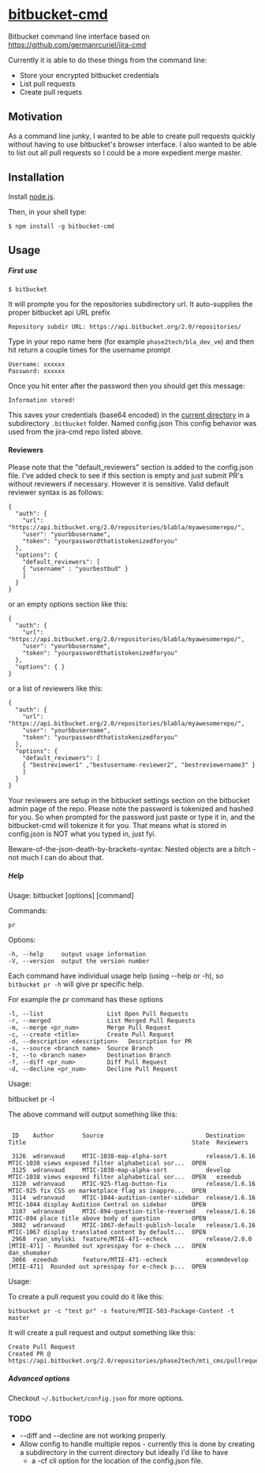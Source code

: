 [bitbucket-cmd](https://www.npmjs.com/package/bitbucket-cmd)
========

  Bitbucket command line interface  based on https://github.com/germanrcuriel/jira-cmd

  Currently it is able to do these things from the command line: 
  * Store your encrypted bitbucket credentials
  * List pull requests
  * Create pull requets

## Motivation

  As a command line junky, I wanted to be able to create pull requests quickly without having to use bitbucket's browser interface.  I also wanted to be able to list out all pull requests so I could be a more expedient merge master.

## Installation

Install [node.js](http://nodejs.org/).

Then, in your shell type:

    $ npm install -g bitbucket-cmd

## Usage

##### First use

    $ bitbucket
 
It will prompte you for the repositories subdirectory url.  It auto-supplies the proper bitbucket api URL prefix

    Repository subdir URL: https://api.bitbucket.org/2.0/repositories/

Type in your repo name here (for example `phase2tech/bla_dev_vm`) and then hit return a couple times for the username prompt

    Username: xxxxxx
    Password: xxxxxx

Once you hit enter after the password then you should get this message:

    Information stored!

This saves your credentials (base64 encoded) in the [current directory](https://github.com/danshumaker/bitbucket-cmd/pull/2) in a subdirectory `.bitbucket` folder. Named config.json
This config behavior was used from the jira-cmd repo listed above.

#### Reviewers

Please note that the "default_reviewers" section is added to the config.json file.  I've added check to see if this section is empty and just submit PR's without reviewers if necessary.  However it is sensitive.  Valid default reviewer syntax is as follows:

```
{
  "auth": {
    "url": "https://api.bitbucket.org/2.0/repositories/blabla/myawesomerepo/",
    "user": "yourbbusername",
    "token": "yourpasswordthatistokenizedforyou"
  },
  "options": {
    "default_reviewers": [
    { "username" : "yourbestbud" }
    ]
  }
}

```

or an empty options section like this:
```
{
  "auth": {
    "url": "https://api.bitbucket.org/2.0/repositories/blabla/myawesomerepo/",
    "user": "yourbbusername",
    "token": "yourpasswordthatistokenizedforyou"
  },
  "options": { }
}

```
or a list of reviewers like this:
```
{
  "auth": {
    "url": "https://api.bitbucket.org/2.0/repositories/blabla/myawesomerepo/",
    "user": "yourbbusername",
    "token": "yourpasswordthatistokenizedforyou"
  },
  "options": {
    "default_reviewers": [
    { "bestreviewer1" ,"bestusername-reviewer2", "bestreviewername3" }
    ]
  }
}
```

Your reviewers are setup in the bitbucket settings section on the bitbucket admin page of the repo.
Please note the password is tokenized and hashed for you.   So when prompted for the password
just paste or type it in, and the bitbucket-cmd will tokenize it for you. That means what 
is stored in config.json is NOT what you typed in,  just fyi.

Beware-of-the-json-death-by-brackets-syntax: Nested objects are a bitch - not much I can do about that. 

##### Help

Usage: bitbucket [options] [command]

  Commands:

    pr 

  Options:

    -h, --help     output usage information
    -V, --version  output the version number

Each command have individual usage help (using --help or -h), so `bitbucket pr -h` will give pr specific help. 

For example the pr command has these options

    -l, --list                  List Open Pull Requests
    -r, --merged                List Merged Pull Requests
    -m, --merge <pr_num>        Merge Pull Request
    -c, --create <title>        Create Pull Request
    -d, --description <description>   Description for PR 
    -s, --source <branch name>  Source Branch
    -t, --to <branch name>      Destination Branch
    -f, --diff <pr_num>         Diff Pull Request
    -d, --decline <pr_num>      Decline Pull Request

Usage:

bitbucket pr -l

The above command will output something like this:
```

 ID    Author        Source                             Destination     Title                                               State  Reviewers    

 3126  wdranvaud     MTIC-1038-map-alpha-sort           release/1.6.16  MTIC-1038 views exposed filter alphabetical sor...  OPEN                
 3125  wdranvaud     MTIC-1038-map-alpha-sort           develop         MTIC-1038 views exposed filter alphabetical sor...  OPEN   ezeedub      
 3120  wdranvaud     MTIC-925-flag-button-fix           release/1.6.16  MTIC-925 fix CSS on marketplace flag as inappro...  OPEN                
 3114  wdranvaud     MTIC-1044-audition-center-sidebar  release/1.6.16  MTIC-1044 display Audition Central on sidebar       OPEN                
 3107  wdranvaud     MTIC-894-question-title-reversed   release/1.6.16  MTIC-894 place title above body of question         OPEN                
 3082  wdranvaud     MTIC-1067-default-publish-locale   release/1.6.16  MTIC-1067 display translated content by default...  OPEN                
 2968  ryan_smylski  feature/MTIE-471--echeck           release/2.0.0   [MTIE-471] - Rounded out xpresspay for e-check ...  OPEN   dan_shumaker 
 3066  ezeedub       feature/MTIE-471--echeck           ecommdevelop    [MTIE-471]  Rounded out xpresspay for e-check p...  OPEN                
```

Usage:

To create a pull request you could do it like this:

```
bitbucket pr -c "test pr" -s feature/MTIE-503-Package-Content -t master
```

It will create a pull request and output something like this:
```
Create Pull Request
Created PR @ https://api.bitbucket.org/2.0/repositories/phase2tech/mti_cms/pullrequests/3127
```


##### Advanced options
Checkout ```~/.bitbucket/config.json``` for more options.

### TODO
  * --diff and --decline are not working properly.
  * Allow config to handle multiple repos - currently this is done by creating a subdirectory in the current directory but ideally I'd like to have
	* a -cf cli option for the location of the config.json file.
